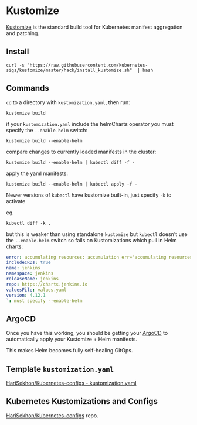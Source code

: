 # Kustomize

[Kustomize](https://kustomize.io/) is the standard build tool for Kubernetes manifest aggregation and patching.

## Install

```shell
curl -s "https://raw.githubusercontent.com/kubernetes-sigs/kustomize/master/hack/install_kustomize.sh"  | bash
```

## Commands

`cd` to a directory with `kustomization.yaml`, then run:

```shell
kustomize build
```

if your `kustomization.yaml` include the helmCharts operator you must specify the `--enable-helm` switch:

```shell
kustomize build --enable-helm
```

compare changes to currently loaded manifests in the cluster:
```shell
kustomize build --enable-helm | kubectl diff -f -
```

apply the yaml manifests:
```shell
kustomize build --enable-helm | kubectl apply -f -
```

Newer versions of `kubectl` have kustomize built-in, just specify `-k` to activate

eg.

```shell
kubectl diff -k .
```
but this is weaker than using standalone `kustomize` but `kubectl` doesn't use the `--enable-helm` switch so fails on
Kustomizations which pull in Helm charts:
```yaml
error: accumulating resources: accumulation err='accumulating resources from '../base': '/Users/hari/github/k8s/jenkins/base' must resolve to a file': recursed accumulation of path '/Users/hari/github/k8s/jenkins/base': trouble configuring builtin HelmChartInflationGenerator with config: `
includeCRDs: true
name: jenkins
namespace: jenkins
releaseName: jenkins
repo: https://charts.jenkins.io
valuesFile: values.yaml
version: 4.12.1
`: must specify --enable-helm
```

## ArgoCD

Once you have this working, you should be getting your [ArgoCD](argocd.md) to automatically apply your Kustomize +
Helm manifests.

This makes Helm becomes fully self-healing GitOps.

## Template `kustomization.yaml`

[HariSekhon/Kubernetes-configs - kustomization.yaml](https://github.com/HariSekhon/Kubernetes-configs/blob/master/kustomization.yaml)

## Kubernetes Kustomizations and Configs

[HariSekhon/Kubernetes-configs](https://github.com/HariSekhon/Kubernetes-configs) repo.
